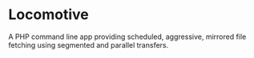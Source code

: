 # Locomotive
A PHP command line app providing scheduled, aggressive, mirrored file fetching using segmented and parallel transfers.
